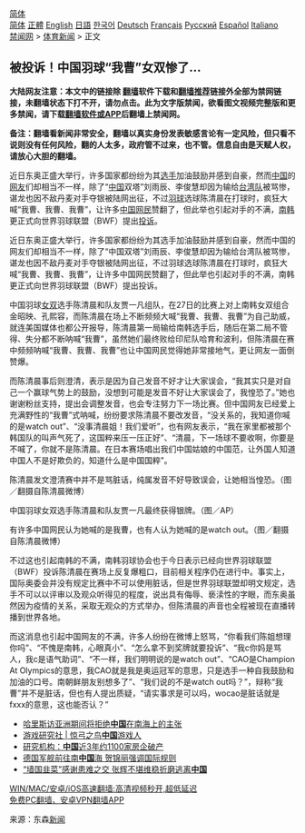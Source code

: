  <!-- 面包屑导航 --> <div class="breadcrumb"><!-- GTranslate: https://gtranslate.io/ -->  <div class="switcher notranslate">  <div class="selected">  <a href="#" onclick="return false;"> 简体</a>  </div>  <div class="option">  <a href="https://www.bannedbook.org" onclick="doGTranslate('zh-CN|zh-CN');jQuery('div.switcher div.selected a').html(jQuery(this).html());return false;" title="简体中文" class="nturl selected"> 简体</a>  <a href="https://www.bannedbook.org/zh-tw/" onclick="doGTranslate('zh-CN|zh-TW');jQuery('div.switcher div.selected a').html(jQuery(this).html());return false;" title="繁體中文" class="nturl"> 正體</a>  <a href="https://www.bannedbook.org/en/" onclick="doGTranslate('zh-CN|en');jQuery('div.switcher div.selected a').html(jQuery(this).html());return false;" title="English" class="nturl"> English</a>  <a href="https://www.bannedbook.org/ja/" onclick="doGTranslate('zh-CN|ja');jQuery('div.switcher div.selected a').html(jQuery(this).html());return false;" title="日本語" class="nturl"> 日語</a>  <a href="https://www.bannedbook.org/ko/" onclick="doGTranslate('zh-CN|ko');jQuery('div.switcher div.selected a').html(jQuery(this).html());return false;" title="한국어" class="nturl"> 한국어</a>  <a href="https://www.bannedbook.org/de/" onclick="doGTranslate('zh-CN|de');jQuery('div.switcher div.selected a').html(jQuery(this).html());return false;" title="Deutsch" class="nturl"> Deutsch</a>  <a href="https://www.bannedbook.org/fr/" onclick="doGTranslate('zh-CN|fr');jQuery('div.switcher div.selected a').html(jQuery(this).html());return false;" title="Français" class="nturl"> Français</a>  <a href="https://www.bannedbook.org/ru/" onclick="doGTranslate('zh-CN|ru');jQuery('div.switcher div.selected a').html(jQuery(this).html());return false;" title="Русский" class="nturl"> Русский</a>  <a href="https://www.bannedbook.org/es/" onclick="doGTranslate('zh-CN|es');jQuery('div.switcher div.selected a').html(jQuery(this).html());return false;" title="Español" class="nturl"> Español</a>  <a href="https://www.bannedbook.org/it/" onclick="doGTranslate('zh-CN|it');jQuery('div.switcher div.selected a').html(jQuery(this).html());return false;" title="Italiano" class="nturl"> Italiano</a>  </div>  </div>      <div class='breadcrumb-sub'><!-- Breadcrumb NavXT 6.3.0 --> <a href="https://www.bannedbook.org/" class="home">禁闻网</a> &gt; <a href="https://www.bannedbook.org/bnews/sports/" class="category">体育新闻</a> &gt; 正文</div></div><h2>被投诉！中国羽球“我曹”女双惨了…</h2> <p class="notice"><b>大陆网友注意：本文中的链接除 <a href="https://github.com/bannedbook/fanqiang" >翻墙</a>软件下载和<a href="https://github.com/killgcd/justmysocks/blob/master/README.md">翻墙推荐</a>链接外全部为禁网链接，未翻墙状态下打不开，请勿点击。此为文字版禁闻，欲看图文视频完整版和更多禁闻，请下载<a href="https://github.com/bannedbook/fanqiang">翻墙软件或APP</a>后翻墙上禁闻网。</p><p>备注：翻墙看新闻非常安全，翻墙以真实身份发表敏感言论有一定风险，但只看不说则没有任何风险，翻的人太多，政府管不过来，也不管。信息自由是天赋人权，请放心大胆的翻墙。</b></p>  <div class="entry"> <p id="summary">近日东奥正盛大举行，许多国家都纷纷为其<a href="https://www.bannedbook.org/bnews/tag/%E9%80%89%E6%89%8B/" class="st_tag internal_tag" rel="tag" title="标签 选手 下的日志">选手</a>加油鼓励并感到自豪，然而<span class='wp_keywordlink_affiliate'><a href="https://www.bannedbook.org/" title="中国" target="_blank">中国</a></span>的<a href="https://www.bannedbook.org/bnews/tag/%e7%bd%91%e5%8f%8b/" class="st_tag internal_tag" rel="tag" title="标签 网友 下的日志">网友</a>们却相当不一样，除了“<a href="https://www.bannedbook.org/bnews/tag/%E4%B8%AD%E5%9B%BD/" class="st_tag internal_tag" rel="tag" title="标签 中国 下的日志">中国</a>双塔”刘雨辰、李俊慧却因为输给<a href="https://www.bannedbook.org/bnews/tag/%E5%8F%B0%E6%B9%BE%E9%98%9F/" class="st_tag internal_tag" rel="tag" title="标签 台湾队 下的日志">台湾队</a>被骂惨，谌龙也因不敌丹麦对手夺银被陆网出征，不过<a href="https://www.bannedbook.org/bnews/tag/%E7%BE%BD%E7%90%83/" class="st_tag internal_tag" rel="tag" title="标签 羽球 下的日志">羽球</a>选球陈清晨在打球时，疯狂大喊“我曹、我曹、我曹”，让许多<a href="https://www.bannedbook.org/bnews/tag/%E4%B8%AD%E5%9B%BD%E7%BD%91%E6%B0%91/" class="st_tag internal_tag" rel="tag" title="标签 中国网民 下的日志">中国网民</a>赞翻了，但此举也引起对手的不满，<a href="https://www.bannedbook.org/bnews/tag/%e5%8d%97%e9%9f%a9/" class="st_tag internal_tag" rel="tag" title="标签 南韩 下的日志">南韩</a>更正式向世界羽球联盟（BWF）提出<a href="https://www.bannedbook.org/bnews/tag/%E6%8A%95%E8%AF%89/" class="st_tag internal_tag" rel="tag" title="标签 投诉 下的日志">投诉</a>。</p> <p id="conimg">近日东奥正盛大举行，许多国家都纷纷为其选手加油鼓励并感到自豪，然而中国的网友们却相当不一样，除了“中国双塔”刘雨辰、李俊慧却因为输给台湾队被骂惨，谌龙也因不敌丹麦对手夺银被陆网出征，不过羽球选球陈清晨在打球时，疯狂大喊“我曹、我曹、我曹”，让许多中国网民赞翻了，但此举也引起对手的不满，南韩更正式向世界羽球联盟（BWF）提出投诉。</p>  <p>中国羽球<a href="https://www.bannedbook.org/bnews/tag/%E5%A5%B3%E5%8F%8C/" class="st_tag internal_tag" rel="tag" title="标签 女双 下的日志">女双</a>选手陈清晨和队友贾一凡组队，在27日的比赛上对上南韩女双组合金昭映、孔熙容，而陈清晨在场上不断频频大喊“我曹、我曹、我曹”为自己助威，就连美国媒体也都公开报导，陈清晨第一局输给南韩选手后，随后在第二局不管得、失分都不断呐喊“我曹”，虽然她们最终败给印尼队哈育和波利，但陈清晨在赛中频频呐喊“我曹、我曹、我曹”也让中国网民觉得她非常接地气，更让网友一面倒赞爆。</p> <p>而陈清晨事后则澄清，表示是因为自己发音不好才让大家误会，“我其实只是对自己一个赢球气势上的鼓励，没想到可能是发音不好让大家误会了，我惶恐了。”她也谢谢粉丝支持，提出会调整发音，也会专注努力下一场比赛。但中国网友已经爱上充满野性的“我曹”式呐喊，纷纷要求陈清晨不要改发音，“没关系的，我知道你喊的是watch out”、“没事清晨姐！我们爱听”，也有网友表示，“我在家里都被那个韩国队的叫声气死了，这国粹来压一压正好”、“清晨，下一场球不要收啊，你要是不喊了，你就不是陈清晨。在日本赛场唱出我们中国姑娘的中国范，让外国人知道中国人不是好欺负的，知道什么是中国国粹”。</p>  <p>陈清晨发文澄清赛中并不是骂脏话，纯属发音不好导致误会，让她相当惶恐。（图／翻摄自陈清晨微博）</p> <p>中国羽球女双选手陈清晨和队友贾一凡最终获得银牌。（图／AP）</p>  <p>有许多中国网民认为她喊的是我曹，也有人认为她喊的是watch out。（图／翻摄自陈清晨微博）</p> <p>不过这也引起南韩的不满，南韩羽球协会也于今日表示已经向世界羽球联盟（BWF）投诉陈清晨在赛场上反复爆粗口，目前相关程序仍在进行中。事实上，国际奥委会并没有规定比赛中不可以使用脏话，但是世界羽球联盟却明文规定，选手不可以以评审以及观众听得见的程度，说出具有侮辱、亵渎性的字眼，而东奥虽然因为疫情的关系，采取无观众的方式举办，但陈清晨的声音也全程被现在直播转播到世界各地。</p>  <p>而这消息也引起中国网友的不满，许多人纷纷在微博上怒骂，“你看我们陈姐想理你吗”、“不愧是南韩，心眼真小”、“怎么拿不到奖牌就要投诉”、“我c你妈是骂人，我c是语气助词”、“不一样，我们明明说的是watch out”、“CAO是Champion At Olympics的意思，我CAO就是我是奥运冠军的意思，只是选手一种自我鼓励和加油的口号。南朝鲜朋友别想多了”、“我们说的不是watch out吗？”，辩称“我曹”并不是脏话，但也有人提出质疑，“请实事求是可以吗，wocao是脏话就是fxxx的意思，这也能否认？”</p> <ul class='op-related-articles' title='相关阅读'> <li><a href='https://www.bannedbook.org/bnews/worldnews/usa/20210804/1599769.html' target='_blank'>哈里斯访亚洲期间将拒绝<b>中国</b>在南海上的主张</a></li> <li><a href='https://www.bannedbook.org/bnews/baitai/20210804/1599766.html' target='_blank'>游戏研究社 &#124; 惊弓之鸟<b>中国</b>游戏人</a></li> <li><a href='https://www.bannedbook.org/bnews/comments/20210804/1599755.html' target='_blank'>研究机构：<b>中国</b>近3年约1100家房企破产</a></li> <li><a href='https://www.bannedbook.org/bnews/headline/20210804/1599751.html' target='_blank'>德国军舰前往南<b>中国</b>海 贺锦丽强调国际规则</a></li> <li><a href='https://www.bannedbook.org/bnews/ssgc/20210804/1599739.html' target='_blank'>“墙国韭菜”感谢患难之交 张辉不堪维稳折磨逃离<b>中国</b></a></li> </ul> <p class="texttj"> <a href="https://github.com/bannedbook/fanqiang/wiki/V2ray%E6%9C%BA%E5%9C%BA" target="_blank">WIN/MAC/安卓/iOS高速翻墙:高清视频秒开,超低延迟</a><br/> <a href="https://github.com/bannedbook/fanqiang/wiki/%E7%A6%81%E9%97%BB%E7%BD%91%E5%AE%89%E5%8D%93%E7%BF%BB%E5%A2%99%E6%96%B0%E9%97%BBAPP" target="_blank">免费PC翻墙、安卓VPN翻墙APP</a></p><p> 来源：东森<span class='wp_keywordlink_affiliate'><a href="https://www.bannedbook.org/" title="新闻">新闻</a></span> </p><a name='sharetosocial'></a>  <div style="margin-bottom:5px;padding-bottom:5px;clear:both"> <div id="archive-pix-1" class="banner-ads"> <!-- AuctionX Display platform tag START --> <div id="26318x728x90x621x_ADSLOT2" clicktrack="%%CLICK_URL_ESC%%"></div> <!-- AuctionX Display platform tag END --> </div> <div id="archive-pix-2" class="banner-ads"> <!-- AuctionX Display platform tag START --> <div id="26315x300x250x621x_ADSLOT2" clicktrack="%%CLICK_URL_ESC%%"></div> <!-- AuctionX Display platform tag END --> </div> </div>  <div id="archive-pix-1" class="banner-ads"> <!-- AuctionX Display platform tag START --> <div id="26318x728x90x621x_ADSLOT3" clicktrack="%%CLICK_URL_ESC%%"></div> <!-- AuctionX Display platform tag END --> </div> </div><!--END ENTRY--> 